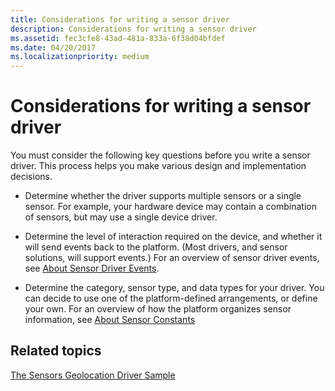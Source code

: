 ```yaml
---
title: Considerations for writing a sensor driver
description: Considerations for writing a sensor driver
ms.assetid: fec3cfe8-43ad-481a-833a-6f38d04bfdef
ms.date: 04/20/2017
ms.localizationpriority: medium
---
```


# Considerations for writing a sensor driver


You must consider the following key questions before you write a sensor driver. This process helps you make various design and implementation decisions.

-   Determine whether the driver supports multiple sensors or a single sensor. For example, your hardware device may contain a combination of sensors, but may use a single device driver.

-   Determine the level of interaction required on the device, and whether it will send events back to the platform. (Most drivers, and sensor solutions, will support events.) For an overview of sensor driver events, see [About Sensor Driver Events](about-sensor-driver-events.md).

-   Determine the category, sensor type, and data types for your driver. You can decide to use one of the platform-defined arrangements, or define your own. For an overview of how the platform organizes sensor information, see [About Sensor Constants](about-sensor-constants.md)

## Related topics
[The Sensors Geolocation Driver Sample](https://docs.microsoft.com/windows-hardware/drivers/gnss/sensors-geolocation-driver-sample)  



